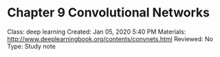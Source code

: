 # Chapter 9 Convolutional Networks

Class: deep learning
Created: Jan 05, 2020 5:40 PM
Materials: http://www.deeplearningbook.org/contents/convnets.html
Reviewed: No
Type: Study note